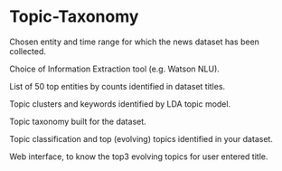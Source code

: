 # Topic-Taxonomy

Chosen entity and time range for which the news dataset has been collected.

Choice of Information Extraction tool (e.g. Watson NLU).

List of 50 top entities by counts identified in dataset titles.

Topic clusters and keywords identified by LDA topic model.

Topic taxonomy built for the dataset.

Topic classification and top (evolving) topics identified in your dataset.

Web interface, to know the top3 evolving topics for user entered title.
